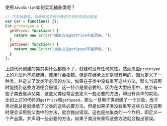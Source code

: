   使用`JavaScript`如何实现抽象类呢？

```JavaScript
// 汽车抽象类，当使用其实例对象的方法时会抛出错误
var Car = function() {};
Car.prototype = {
  getPrice: function() {
    return new Error("抽象方法getPrice不能调用。");
  },
  getSpeed: function() {
    return new Error("抽象方法getSpeed不能调用。");
  }
};
```

上述代码创建的类其实什么都做不了，创建时没有任何属性，然而原型`prototype`上的方法也不能使用，使用时会报错。但是在继承上却是很有用的，因为定义了一种类，并定义了改类所必须的方法，如果在子类中没有重写这些方法，那么当调用时能找到这些方法便会报错。这一特点是很必要的，因为在大型应用中，总会有一些子类去继承父类，这些父类经常会去定义一些必要的方法，却没有具体的实现。比如上述的代码的`getPrice`和`getSpeed`，那么一旦用子类创建了一个对象，改子类对象总是就继承了父类的这些必要方法，但是如果子类没有重写这些方法在调用时便会调用到父类中的方法，就会抛出错误。这也是抽象类的一个作用，即定义一个产品簇，并声明一些必要的方法，如果子类没有重写这些方法就会抛出错误。
